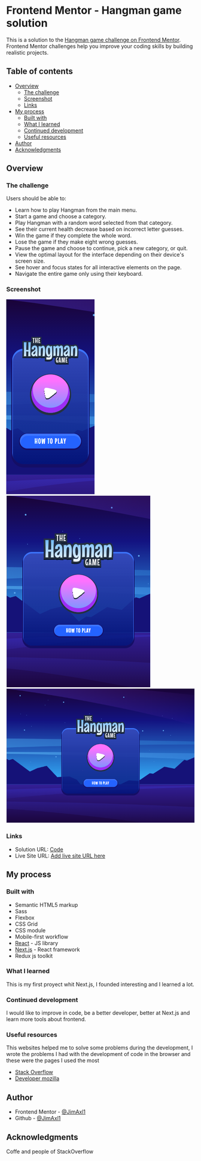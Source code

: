 # Frontend Mentor - Hangman game solution

This is a solution to the [Hangman game challenge on Frontend Mentor](https://www.frontendmentor.io/challenges/hangman-game-rsQiSVLGWn). Frontend Mentor challenges help you improve your coding skills by building realistic projects. 

## Table of contents

- [Overview](#overview)
  - [The challenge](#the-challenge)
  - [Screenshot](#screenshot)
  - [Links](#links)
- [My process](#my-process)
  - [Built with](#built-with)
  - [What I learned](#what-i-learned)
  - [Continued development](#continued-development)
  - [Useful resources](#useful-resources)
- [Author](#author)
- [Acknowledgments](#acknowledgments)

## Overview

### The challenge

Users should be able to:

- Learn how to play Hangman from the main menu.
- Start a game and choose a category.
- Play Hangman with a random word selected from that category.
- See their current health decrease based on incorrect letter guesses.
- Win the game if they complete the whole word.
- Lose the game if they make eight wrong guesses.
- Pause the game and choose to continue, pick a new category, or quit.
- View the optimal layout for the interface depending on their device's screen size.
- See hover and focus states for all interactive elements on the page.
- Navigate the entire game only using their keyboard.

### Screenshot

![](./screenshot_movil.PNG)
![](./screenshot_tablet.PNG)
![](./screenshot_desktop.PNG)

### Links

- Solution URL: [Code](https://github.com/JimAxl1/hangman-game)
- Live Site URL: [Add live site URL here](https://your-live-site-url.com)

## My process

### Built with

- Semantic HTML5 markup
- Sass
- Flexbox
- CSS Grid
- CSS module
- Mobile-first workflow
- [React](https://reactjs.org/) - JS library
- [Next.js](https://nextjs.org/) - React framework
- Redux js toolkit

### What I learned

This is my first proyect whit Next.js, I founded interesting and I learned a lot.

### Continued development

I would like to improve in code, be a better developer, better at Next.js and learn more tools about frontend.

### Useful resources

This websites helped me to solve some problems during the development, I wrote the problems I had with the development of code in the browser and these were the pages I used the most

- [Stack Overflow](https://stackoverflow.com/)
- [Developer mozilla](https://developer.mozilla.org/)

## Author

- Frontend Mentor - [@JimAxl1](https://www.frontendmentor.io/profile/JimAxl1)
- Github - [@JimAxl1](https://github.com/JimAxl1)

## Acknowledgments

Coffe and people of StackOverflow